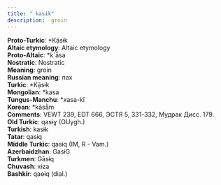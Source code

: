 ```yaml
---
title: " kasɨk"
description:  groin
---
```


<strong>Proto-Turkic</strong>:  *Kạ̄sɨk<br>
<strong>Altaic etymology</strong>:  Altaic etymology<br>
<strong> Proto-Altaic</strong>:  *k`ā́sa<br>
<strong>Nostratic</strong>:  Nostratic<br>
<strong>Meaning</strong>:  groin<br>
<strong>Russian meaning</strong>:  пах<br>
<strong>Turkic</strong>:  *Kạ̄sɨk<br>
<strong>Mongolian</strong>:  *kasa<br>
<strong>Tungus-Manchu</strong>:  *xasa-kī<br>
<strong>Korean</strong>:  *kàsằm<br>
<strong>Comments</strong>:  VEWT 239, EDT 666, ЭСТЯ 5, 331-332, Мудрак Дисс. 179.<br>
<strong>Old Turkic</strong>:  qasɨɣ (OUygh.)<br>
<strong>Turkish</strong>:  kasɨk<br>
<strong>Tatar</strong>:  qasɨq<br>
<strong>Middle Turkic</strong>:  qasɨq (IM, R - Vam.)<br>
<strong>Azerbaidzhan</strong>:  GasɨG<br>
<strong>Turkmen</strong>:  Gāsɨq<br>
<strong>Chuvash</strong>:  xɨza<br>
<strong>Bashkir</strong>:  qaɵɨq (dial.)<br>


